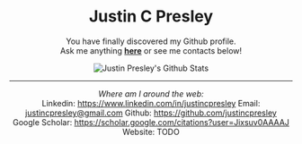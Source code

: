 <div align="center">

<h1> Justin C Presley </h1>

You have finally discovered my Github profile. <br>
Ask me anything <a href="https://github.com/justincpresley/justincpresley/issues/new"><b>here</b></a> or see me contacts below!

<img align="center" src="https://github-readme-stats.vercel.app/api?username=justincpresley&include_all_commits=true&count_private=true&show_icons=true&line_height=20&&theme=calm" alt="Justin Presley's Github Stats">

</br>

---

<i>Where am I around the web:</i><br>
Linkedin: https://www.linkedin.com/in/justincpresley
Email: justincpresley@gmail.com
Github: https://github.com/justincpresley
</br>
Google Scholar: https://scholar.google.com/citations?user=Jixsuv0AAAAJ
Website: TODO
<!-- Website: https://www.justincpresley.com --!> <!-- Soon to be implemented--!>

</div>
